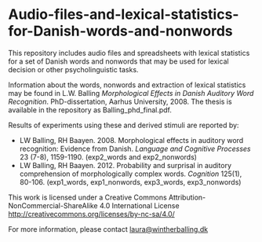 # Audio-files-and-lexical-statistics-for-Danish-words-and-nonwords

This repository includes audio files and spreadsheets with lexical statistics for a set of Danish words and nonwords that may be used for lexical decision or other psycholinguistic tasks.

Information about the words, nonwords and extraction of lexical statistics may be found in L.W. Balling _Morphological Effects in Danish Auditory Word Recognition_. PhD-dissertation, Aarhus University, 2008. The thesis is available in the repository as Balling_phd_final.pdf.

Results of experiments using these and derived stimuli are reported by:
- LW Balling, RH Baayen. 2008. Morphological effects in auditory word recognition: Evidence from Danish. _Language and Cognitive Processes_ 23 (7-8), 1159-1190. (exp2_words and exp2_nonwords)
- LW Balling, RH Baayen. 2012. Probability and surprisal in auditory comprehension of morphologically complex words. _Cognition_ 125(1), 80-106. (exp1_words, exp1_nonwords, exp3_words, exp3_nonwords)

This work is licensed under a Creative Commons Attribution-NonCommercial-ShareAlike 4.0 International License http://creativecommons.org/licenses/by-nc-sa/4.0/

For more information, please contact laura@wintherballing.dk
